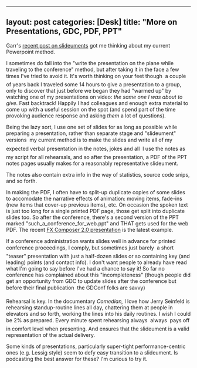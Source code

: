 ---
layout: post
categories: [Desk]
title: "More on Presentations, GDC, PDF, PPT"
--
Garr's <a href="http://presentationzen.blogs.com/presentationzen/2006/04/slideuments_and.html">recent post on slideuments</a> got me thinking about my current Powerpoint method.

I sometimes do fall into the "write the presentation on the plane while traveling to the conference" method, but after taking it in the face a few times I've tried to avoid it. It's worth thinking on your feet though &#151; a couple of years back I traveled some 14 hours to give a presentation to a group, only to discover that just before we began they had "warmed up" by watching one of my presentations on video: <i>the same one I was about to give.</i> Fast backtrack! Happily I had colleagues and enough extra material to come up with a useful session on the spot (and spend part of the time provoking audience response and asking <i>them</i> a lot of questions).
<!--more-->

Being the lazy sort, I use one set of slides for as long as possible while preparing a presentation, rather than separate stage and "slideument" versions &#151; my current method is to make the slides and write all of my expected verbal presentation in the notes, jokes and all &#151; I use the notes as my script for all rehearsals, and so after the presentation, a PDF of the PPT notes pages usually makes for a reasonably representative slideument.

The notes also contain extra info in the way of statistics, source code snips, and so forth.

In making the PDF, I often have to split-up duplicate copies of some slides to accomodate the narrative effects of animation: moving items, fade-ins (new items that cover-up previous items), etc. On occasion the spoken text is just too long for a single printed PDF page, those get split into duplicate slides too. So after the conference, there's a second version of the PPT marked "such_a_conference_for_web.ppt" and THAT gets used for the web PDF. The recent <a href="http://developer.nvidia.com/object/fx-composer2-pipeline-gdc-2006.html">FX Composer 2.0 presentation</a> is the latest example.

If a conference administration wants slides well in advance for printed conference proceedings, I comply, but sometimes just barely &#151; a short "teaser" presentation with just a half-dozen slides or so containing key (and leading) points (and contact info). I don't want people to already have read what I'm going to say before I've had a chance to say it! So far no conference has complained about this "incompleteness" (though people did get an opportunity from GDC to update slides after the conference but before their final publication &#151; the GDConf folks are savvy)

Rehearsal is key. In the documentary <cite>Comedian,</cite> I love how Jerry Seinfeld is rehearsing standup-routine lines all day, chattering them at people in elevators and so forth, working the lines into his daily routines. I wish I could be 2% as prepared. Every minute spent rehearsing always &#151; always &#151; pays off in comfort level when presenting. And ensures that the slideument is a valid representation of the actual delivery.

Some kinds of presentations, particularly super-tight performance-centric ones (e.g. Lessig style) seem to defy easy transition to a slideument. Is podcasting the best answer for these? I'm curious to try it.
